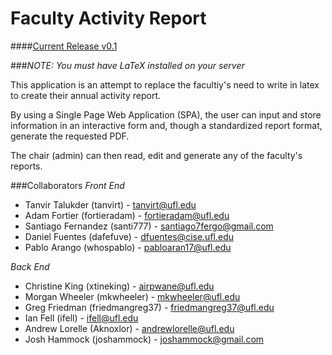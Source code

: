 Faculty Activity Report
================================
####[Current Release v0.1](https://github.com/tanvirt/Faculty-Activity-Report/releases/tag/v0.1)

###*NOTE: You must have LaTeX installed on your server*

This application is an attempt to replace the facultiy's need to write in latex to create their annual activity report.

By using a Single Page Web Application (SPA), the user can input and store information in an interactive form and, though a standardized report format, generate the requested PDF.

The chair (admin) can then read, edit and generate any of the faculty's reports. 

###Collaborators
*Front End*
   - Tanvir Talukder (tanvirt) - tanvirt@ufl.edu
   - Adam Fortier (fortieradam) - fortieradam@ufl.edu
   - Santiago Fernandez (santi777) - santiago7fergo@gmail.com
   - Daniel Fuentes (dafefuve) - dfuentes@cise.ufl.edu
   - Pablo Arango (whospablo) - pabloaran17@ufl.edu


*Back End*
   - Christine King (xtineking) - airpwane@ufl.edu
   - Morgan Wheeler (mkwheeler) - mkwheeler@ufl.edu
   - Greg Friedman (friedmangreg37) - friedmangreg37@ufl.edu
   - Ian Fell (ifell) - ifell@ufl.edu
   - Andrew Lorelle (Aknoxlor) - andrewlorelle@ufl.edu
   - Josh Hammock (joshammock) - joshammock@gmail.com

